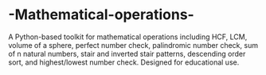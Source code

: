 # -Mathematical-operations-
A Python-based toolkit for mathematical operations including HCF, LCM, volume of a sphere, perfect number check, palindromic number check, sum of n natural numbers, stair and inverted stair patterns, descending order sort, and highest/lowest number check. Designed for educational use.
